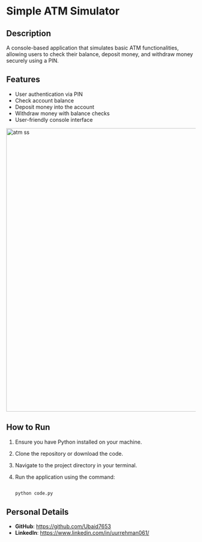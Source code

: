 # Simple ATM Simulator

## Description
A console-based application that simulates basic ATM functionalities, allowing users to check their balance, deposit money, and withdraw money securely using a PIN.

## Features
- User authentication via PIN
- Check account balance
- Deposit money into the account
- Withdraw money with balance checks
- User-friendly console interface
  
<img width="752" alt="atm ss" src="https://github.com/user-attachments/assets/dfbb53a1-36aa-48ba-857b-be762736c22d" />

## How to Run
1. Ensure you have Python installed on your machine.
2. Clone the repository or download the code.
3. Navigate to the project directory in your terminal.
4. Run the application using the command:
   
   ```bash

   python code.py
   ```
## Personal Details
- **GitHub**: https://github.com/Ubaid7653
- **LinkedIn**: https://www.linkedin.com/in/uurrehman061/
